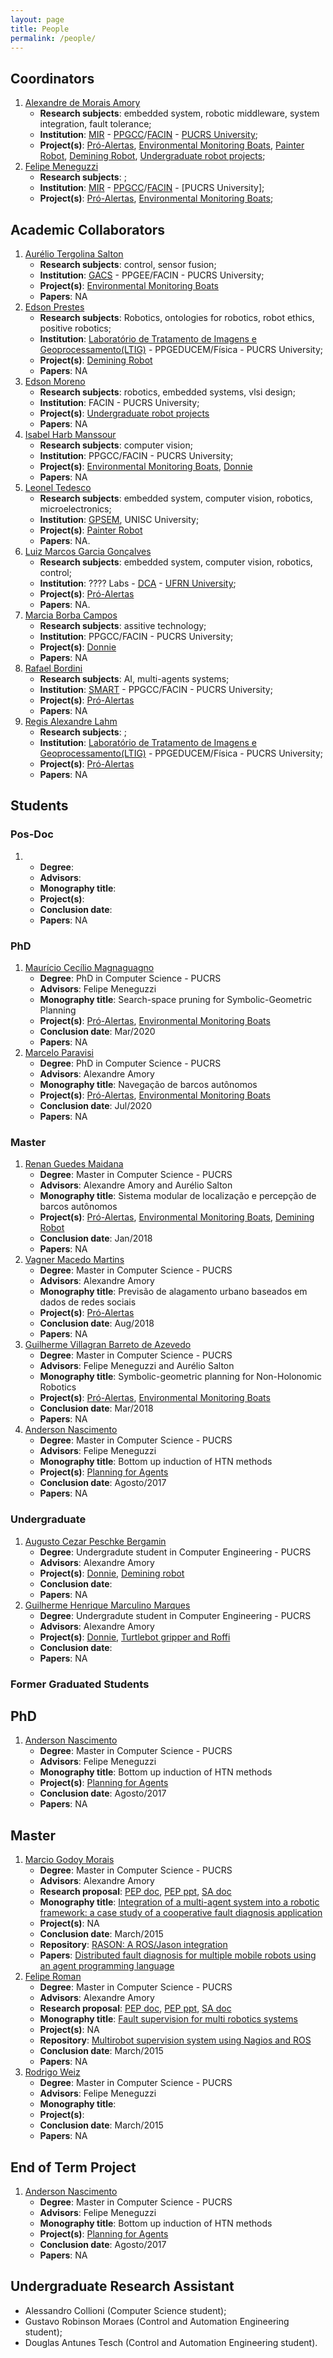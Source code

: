 ```yaml
---
layout: page
title: People
permalink: /people/
---
```


## Coordinators

1. [Alexandre de Morais Amory](http://lattes.cnpq.br/2609000874577720)
    - **Research subjects**: embedded system, robotic middleware, system integration, fault tolerance;
    - **Institution**: [MIR](https://mir-pucrs.github.io/) - [PPGCC](http://www.pucrs.br/facin/ppgcc/)/[FACIN](http://www.pucrs.br/facin) - [PUCRS University](http://www.pucrs.br/);
    - **Project(s)**: [Pró-Alertas](../projects/pro-alertas), [Environmental Monitoring Boats](../projects/pve-boats), [Painter Robot](../projects/instor), [Demining Robot](../projects/hratc), [Undergraduate robot projects](../projects/undergrad-robots);
2. [Felipe Meneguzzi](http://lattes.cnpq.br/5973550650941724)
    - **Research subjects**: ;
    - **Institution**: [MIR](https://mir-pucrs.github.io/) - [PPGCC](http://www.pucrs.br/facin/ppgcc/)/[FACIN](http://www.pucrs.br/facin) - [PUCRS University];
    - **Project(s)**: [Pró-Alertas](../projects/pro-alertas), [Environmental Monitoring Boats](../projects/pve-boats);

    
## Academic Collaborators

1. [Aurélio Tergolina Salton](http://lattes.cnpq.br/7181063742089743)
    - **Research subjects**: control, sensor fusion;
    - **Institution**: [GACS](http://www.feng.pucrs.br/~gacs/) - PPGEE/FACIN - PUCRS University;
    - **Project(s)**: [Environmental Monitoring Boats](../projects/pve-boats)
    - **Papers**: NA
2. [Edson Prestes](http://lattes.cnpq.br/2604911000898464)
    - **Research subjects**: Robotics, ontologies for robotics, robot ethics, positive robotics;
    - **Institution**: [Laboratório de Tratamento de Imagens e Geoprocessamento(LTIG)](http://www.pucrs.br/ffch/lab-geo/) - PPGEDUCEM/Física - PUCRS University;
    - **Project(s)**: [Demining Robot](../projects/hratc)
    - **Papers**: NA
3. [Edson Moreno](http://lattes.cnpq.br/4717801972607133)
    - **Research subjects**: robotics, embedded systems, vlsi design;
    - **Institution**: FACIN - PUCRS University;
    - **Project(s)**: [Undergraduate robot projects](../projects/undergrad-robots)
    - **Papers**: NA
4. [Isabel Harb Manssour](http://lattes.cnpq.br/4904489502853690)
    - **Research subjects**: computer vision;
    - **Institution**: PPGCC/FACIN - PUCRS University;
    - **Project(s)**: [Environmental Monitoring Boats](../projects/pve-boats), [Donnie](../projects/donnie)
    - **Papers**: NA
5. [Leonel Tedesco](http://lattes.cnpq.br/2520175088634553)
    - **Research subjects**: embedded system, computer vision, robotics, microelectronics;
    - **Institution**: [GPSEM](http://inf.unisc.br/gpsem/), UNISC University;
    - **Project(s)**: [Painter Robot](../projects/instor)
    - **Papers**: NA.
6. [Luiz Marcos Garcia Gonçalves](http://lattes.cnpq.br/1562357566810393)
    - **Research subjects**: embedded system, computer vision, robotics, control;
    - **Institution**: ???? Labs - [DCA](http://www.dca.ufrn.br/) - [UFRN University](http:/www.ufrn.br/);
    - **Project(s)**: [Pró-Alertas](../projects/pro-alertas)
    - **Papers**: NA.
7. [Marcia Borba Campos](http://lattes.cnpq.br/3266082770151361)
    - **Research subjects**: assitive technology;
    - **Institution**: PPGCC/FACIN - PUCRS University;
    - **Project(s)**: [Donnie](../projects/donnie)
    - **Papers**: NA
8. [Rafael Bordini](http://lattes.cnpq.br/4589262718627942)
    - **Research subjects**: AI, multi-agents systems;
    - **Institution**: [SMART](https://smart-pucrs.github.io/) - PPGCC/FACIN - PUCRS University;
    - **Project(s)**: [Pró-Alertas](../projects/pro-alertas)
    - **Papers**: NA    
9. [Regis Alexandre Lahm](http://lattes.cnpq.br/0407648694453994)
    - **Research subjects**: ;
    - **Institution**: [Laboratório de Tratamento de Imagens e Geoprocessamento(LTIG)](http://www.pucrs.br/ffch/lab-geo/) - PPGEDUCEM/Física - PUCRS University;
    - **Project(s)**: [Pró-Alertas](../projects/pro-alertas)
    - **Papers**: NA
    
## Students

### Pos-Doc

1. 
    - **Degree**: 
    - **Advisors**: 
    - **Monography title**: 
    - **Project(s)**:
    - **Conclusion date**: 
    - **Papers**: NA 

### PhD

1. [Maurício Cecílio Magnaguagno](http://lattes.cnpq.br/9371795006843888)
    - **Degree**: PhD in Computer Science - PUCRS
    - **Advisors**: Felipe Meneguzzi
    - **Monography title**: Search-space pruning for Symbolic-Geometric Planning 
    - **Project(s)**: [Pró-Alertas](../projects/pro-alertas), [Environmental Monitoring Boats](../projects/pve-boats)
    - **Conclusion date**: Mar/2020
    - **Papers**: NA
2. [Marcelo Paravisi](http://lattes.cnpq.br/3396118494502209)
    - **Degree**: PhD in Computer Science - PUCRS
    - **Advisors**: Alexandre Amory
    - **Monography title**: Navegação de barcos autônomos
    - **Project(s)**: [Pró-Alertas](../projects/pro-alertas), [Environmental Monitoring Boats](../projects/pve-boats)
    - **Conclusion date**: Jul/2020
    - **Papers**: NA
    
### Master

1. [Renan Guedes Maidana](http://lattes.cnpq.br/0303636209545734)
    - **Degree**: Master in Computer Science - PUCRS
    - **Advisors**: Alexandre Amory and Aurélio Salton
    - **Monography title**: Sistema modular de localização e percepção de barcos autônomos
    - **Project(s)**: [Pró-Alertas](../projects/pro-alertas), [Environmental Monitoring Boats](../projects/pve-boats), [Demining Robot](../projects/hratc)
    - **Conclusion date**: Jan/2018
    - **Papers**: NA
1. [Vagner Macedo Martins](http://lattes.cnpq.br/3353898327493243)
    - **Degree**: Master in Computer Science - PUCRS
    - **Advisors**: Alexandre Amory
    - **Monography title**: Previsão de alagamento urbano baseados em dados de redes sociais
    - **Project(s)**: [Pró-Alertas](../projects/pro-alertas)
    - **Conclusion date**: Aug/2018
    - **Papers**: NA
1. [Guilherme Villagran Barreto de Azevedo](http://lattes.cnpq.br/8032574985840371)
    - **Degree**: Master in Computer Science - PUCRS
    - **Advisors**: Felipe Meneguzzi and Aurélio Salton
    - **Monography title**: Symbolic-geometric planning for Non-Holonomic Robotics
    - **Project(s)**: [Pró-Alertas](../projects/pro-alertas), [Environmental Monitoring Boats](../projects/pve-boats)
    - **Conclusion date**: Mar/2018
    - **Papers**: NA
1. [Anderson Nascimento](http://lattes.cnpq.br/2996534200073868)
    - **Degree**: Master in Computer Science - PUCRS
    - **Advisors**: Felipe Meneguzzi
    - **Monography title**: Bottom up induction of HTN methods
    - **Project(s)**: [Planning for Agents](../projects/)
    - **Conclusion date**: Agosto/2017
    - **Papers**: NA
    
### Undergraduate


1. [Augusto Cezar Peschke Bergamin]()
    - **Degree**: Undergradute student in Computer Engineering - PUCRS
    - **Advisors**: Alexandre Amory
    - **Project(s)**: [Donnie](../projects/donnie), [Demining robot](../projects/hratc)
    - **Conclusion date**: 
    - **Papers**: NA
2. [Guilherme Henrique Marculino Marques](http://buscatextual.cnpq.br/buscatextual/visualizacv.do?id=K8705844Y2)
    - **Degree**: Undergradute student in Computer Engineering - PUCRS
    - **Advisors**: Alexandre Amory
    - **Project(s)**: [Donnie](../projects/donnie), [Turtlebot gripper and Roffi](../projects/undergrad-robots)
    - **Conclusion date**: 
    - **Papers**: NA


### Former Graduated Students

## PhD

1. [Anderson Nascimento](http://lattes.cnpq.br/2996534200073868)
    - **Degree**: Master in Computer Science - PUCRS
    - **Advisors**: Felipe Meneguzzi
    - **Monography title**: Bottom up induction of HTN methods
    - **Project(s)**: [Planning for Agents](../projects/project6)
    - **Conclusion date**: Agosto/2017
    - **Papers**: NA

## Master

1. [Marcio Godoy Morais](http://lattes.cnpq.br/8817950522501166)
    - **Degree**: Master in Computer Science - PUCRS
    - **Advisors**: Alexandre Amory
    - **Research proposal**: [PEP doc](../documentation/master_thesis/pep-doc-marcio-godoy-2014.pdf), [PEP ppt](../documentation/master_thesis/pep-ppt-marcio-godoy-2014.pdf), [SA doc](../documentation/master_thesis/sa-marcio-godoy-2014.pdf)
    - **Monography title**: [Integration of a multi-agent system into a robotic framework: a case study of a cooperative fault diagnosis application](http://repositorio.pucrs.br/dspace/handle/10923/7687)
    - **Project(s)**: NA
    - **Conclusion date**: March/2015
    - **Repository**: [RASON: A ROS/Jason integration](https://github.com/lsa-pucrs/rason)
    - **Papers**: [Distributed fault diagnosis for multiple mobile robots using an agent programming language](http://www.meneguzzi.eu/felipe/pubs/icar-ros-jason-2015.pdf)
2. [Felipe Roman](http://lattes.cnpq.br/8817950522501166)
    - **Degree**: Master in Computer Science - PUCRS
    - **Advisors**: Alexandre Amory
    - **Research proposal**: [PEP doc](../documentation/master_thesis/pep-doc-felipe-roman-2014.pdf), [PEP ppt](../documentation/master_thesis/pep-ppt-felipe-roman-2014.pdf), [SA doc](../documentation/master_thesis/sa-felipe-roman-2014.pdf)
    - **Monography title**: [Fault supervision for multi robotics systems](http://repositorio.pucrs.br/dspace/handle/10923/7732)
    - **Project(s)**: NA
    - **Repository**:  [Multirobot supervision system using Nagios and ROS](https://github.com/lsa-pucrs/multirobot-monitoring)
    - **Conclusion date**: March/2015
    - **Papers**: NA
3. [Rodrigo Weiz]()
    - **Degree**: Master in Computer Science - PUCRS
    - **Advisors**: Felipe Meneguzzi
    - **Monography title**: 
    - **Project(s)**: 
    - **Conclusion date**: March/2015
    - **Papers**: NA
    
## End of Term Project

1. [Anderson Nascimento](http://lattes.cnpq.br/2996534200073868)
    - **Degree**: Master in Computer Science - PUCRS
    - **Advisors**: Felipe Meneguzzi
    - **Monography title**: Bottom up induction of HTN methods
    - **Project(s)**: [Planning for Agents](../projects/)
    - **Conclusion date**: Agosto/2017
    - **Papers**: NA

## Undergraduate Research Assistant

- Alessandro Collioni (Computer Science student);
- Gustavo Robinson Moraes (Control and Automation Engineering student);
- Douglas Antunes Tesch (Control and Automation Engineering student).

